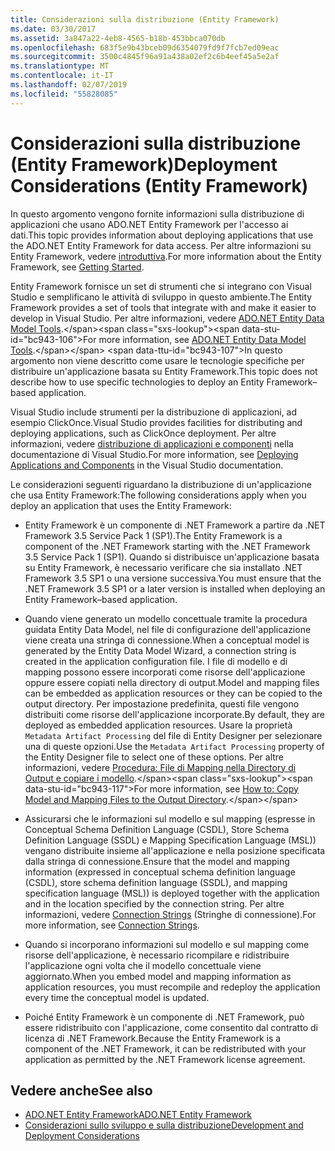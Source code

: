 ```yaml
---
title: Considerazioni sulla distribuzione (Entity Framework)
ms.date: 03/30/2017
ms.assetid: 3a847a22-4eb8-4565-b18b-453bbca070db
ms.openlocfilehash: 683f5e9b43bceb09d6354079fd9f7fcb7ed09eac
ms.sourcegitcommit: 3500c4845f96a91a438a02ef2c6b4eef45a5e2af
ms.translationtype: MT
ms.contentlocale: it-IT
ms.lasthandoff: 02/07/2019
ms.locfileid: "55828085"
---
```

# <a name="deployment-considerations-entity-framework"></a><span data-ttu-id="bc943-102">Considerazioni sulla distribuzione (Entity Framework)</span><span class="sxs-lookup"><span data-stu-id="bc943-102">Deployment Considerations (Entity Framework)</span></span>
<span data-ttu-id="bc943-103">In questo argomento vengono fornite informazioni sulla distribuzione di applicazioni che usano ADO.NET Entity Framework per l'accesso ai dati.</span><span class="sxs-lookup"><span data-stu-id="bc943-103">This topic provides information about deploying applications that use the ADO.NET Entity Framework for data access.</span></span> <span data-ttu-id="bc943-104">Per altre informazioni su Entity Framework, vedere [introduttiva](../../../../../docs/framework/data/adonet/ef/getting-started.md).</span><span class="sxs-lookup"><span data-stu-id="bc943-104">For more information about the Entity Framework, see [Getting Started](../../../../../docs/framework/data/adonet/ef/getting-started.md).</span></span>  
  
 <span data-ttu-id="bc943-105">Entity Framework fornisce un set di strumenti che si integrano con Visual Studio e semplificano le attività di sviluppo in questo ambiente.</span><span class="sxs-lookup"><span data-stu-id="bc943-105">The Entity Framework provides a set of tools that integrate with and make it easier to develop in Visual Studio.</span></span> <span data-ttu-id="bc943-106">Per altre informazioni, vedere [ADO.NET Entity Data Model Tools](https://docs.microsoft.com/previous-versions/dotnet/netframework-4.0/bb399249(v=vs.100)).</span><span class="sxs-lookup"><span data-stu-id="bc943-106">For more information, see [ADO.NET Entity Data Model Tools](https://docs.microsoft.com/previous-versions/dotnet/netframework-4.0/bb399249(v=vs.100)).</span></span> <span data-ttu-id="bc943-107">In questo argomento non viene descritto come usare le tecnologie specifiche per distribuire un'applicazione basata su Entity Framework.</span><span class="sxs-lookup"><span data-stu-id="bc943-107">This topic does not describe how to use specific technologies to deploy an Entity Framework–based application.</span></span>  
  
 <span data-ttu-id="bc943-108">Visual Studio include strumenti per la distribuzione di applicazioni, ad esempio ClickOnce.</span><span class="sxs-lookup"><span data-stu-id="bc943-108">Visual Studio provides facilities for distributing and deploying applications, such as ClickOnce deployment.</span></span> <span data-ttu-id="bc943-109">Per altre informazioni, vedere [distribuzione di applicazioni e componenti](/visualstudio/deployment/deploying-applications-services-and-components) nella documentazione di Visual Studio.</span><span class="sxs-lookup"><span data-stu-id="bc943-109">For more information, see [Deploying Applications and Components](/visualstudio/deployment/deploying-applications-services-and-components) in the Visual Studio documentation.</span></span>  
  
 <span data-ttu-id="bc943-110">Le considerazioni seguenti riguardano la distribuzione di un'applicazione che usa Entity Framework:</span><span class="sxs-lookup"><span data-stu-id="bc943-110">The following considerations apply when you deploy an application that uses the Entity Framework:</span></span>  
  
-   <span data-ttu-id="bc943-111">Entity Framework è un componente di .NET Framework a partire da .NET Framework 3.5 Service Pack 1 (SP1).</span><span class="sxs-lookup"><span data-stu-id="bc943-111">The Entity Framework is a component of the .NET Framework starting with the .NET Framework 3.5 Service Pack 1 (SP1).</span></span> <span data-ttu-id="bc943-112">Quando si distribuisce un'applicazione basata su Entity Framework, è necessario verificare che sia installato .NET Framework 3.5 SP1 o una versione successiva.</span><span class="sxs-lookup"><span data-stu-id="bc943-112">You must ensure that the .NET Framework 3.5 SP1 or a later version is installed when deploying an Entity Framework–based application.</span></span>  
  
-   <span data-ttu-id="bc943-113">Quando viene generato un modello concettuale tramite la procedura guidata Entity Data Model, nel file di configurazione dell'applicazione viene creata una stringa di connessione.</span><span class="sxs-lookup"><span data-stu-id="bc943-113">When a conceptual model is generated by the Entity Data Model Wizard, a connection string is created in the application configuration file.</span></span> <span data-ttu-id="bc943-114">I file di modello e di mapping possono essere incorporati come risorse dell'applicazione oppure essere copiati nella directory di output.</span><span class="sxs-lookup"><span data-stu-id="bc943-114">Model and mapping files can be embedded as application resources or they can be copied to the output directory.</span></span> <span data-ttu-id="bc943-115">Per impostazione predefinita, questi file vengono distribuiti come risorse dell'applicazione incorporate.</span><span class="sxs-lookup"><span data-stu-id="bc943-115">By default, they are deployed as embedded application resources.</span></span> <span data-ttu-id="bc943-116">Usare la proprietà `Metadata Artifact Processing` del file di Entity Designer per selezionare una di queste opzioni.</span><span class="sxs-lookup"><span data-stu-id="bc943-116">Use the `Metadata Artifact Processing` property of the Entity Designer file to select one of these options.</span></span> <span data-ttu-id="bc943-117">Per altre informazioni, vedere [Procedura: File di Mapping nella Directory di Output e copiare i modello](https://docs.microsoft.com/previous-versions/dotnet/netframework-4.0/cc716709(v=vs.100)).</span><span class="sxs-lookup"><span data-stu-id="bc943-117">For more information, see [How to: Copy Model and Mapping Files to the Output Directory](https://docs.microsoft.com/previous-versions/dotnet/netframework-4.0/cc716709(v=vs.100)).</span></span>  
  
-   <span data-ttu-id="bc943-118">Assicurarsi che le informazioni sul modello e sul mapping (espresse in Conceptual Schema Definition Language (CSDL), Store Schema Definition Language (SSDL) e Mapping Specification Language (MSL)) vengano distribuite insieme all'applicazione e nella posizione specificata dalla stringa di connessione.</span><span class="sxs-lookup"><span data-stu-id="bc943-118">Ensure that the model and mapping information (expressed in conceptual schema definition language (CSDL), store schema definition language (SSDL), and mapping specification language (MSL)) is deployed together with the application and in the location specified by the connection string.</span></span> <span data-ttu-id="bc943-119">Per altre informazioni, vedere [Connection Strings](../../../../../docs/framework/data/adonet/ef/connection-strings.md) (Stringhe di connessione).</span><span class="sxs-lookup"><span data-stu-id="bc943-119">For more information, see [Connection Strings](../../../../../docs/framework/data/adonet/ef/connection-strings.md).</span></span>  
  
-   <span data-ttu-id="bc943-120">Quando si incorporano informazioni sul modello e sul mapping come risorse dell'applicazione, è necessario ricompilare e ridistribuire l'applicazione ogni volta che il modello concettuale viene aggiornato.</span><span class="sxs-lookup"><span data-stu-id="bc943-120">When you embed model and mapping information as application resources, you must recompile and redeploy the application every time the conceptual model is updated.</span></span>  
  
-   <span data-ttu-id="bc943-121">Poiché Entity Framework è un componente di .NET Framework, può essere ridistribuito con l'applicazione, come consentito dal contratto di licenza di .NET Framework.</span><span class="sxs-lookup"><span data-stu-id="bc943-121">Because the Entity Framework is a component of the .NET Framework, it can be redistributed with your application as permitted by the .NET Framework license agreement.</span></span>  
  
## <a name="see-also"></a><span data-ttu-id="bc943-122">Vedere anche</span><span class="sxs-lookup"><span data-stu-id="bc943-122">See also</span></span>
- [<span data-ttu-id="bc943-123">ADO.NET Entity Framework</span><span class="sxs-lookup"><span data-stu-id="bc943-123">ADO.NET Entity Framework</span></span>](../../../../../docs/framework/data/adonet/ef/index.md)
- [<span data-ttu-id="bc943-124">Considerazioni sullo sviluppo e sulla distribuzione</span><span class="sxs-lookup"><span data-stu-id="bc943-124">Development and Deployment Considerations</span></span>](../../../../../docs/framework/data/adonet/ef/development-and-deployment-considerations.md)
